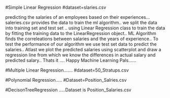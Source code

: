 #Simple Linear Regression
#dataset=slaries.csv

predicting the salaries of an employees based on their experiences...
saleries.csv provides the data to train the ml algorithm..
we split the data into training set and test set ..
using Linear Regression class to train the data by fitting the training data to the LinearRegression  object..
ML Algorithm finds the correleations between salaries and the years of experience..
To test the performance of our algorithm we use test set data to predict the salaries..
Atlast we plot the predicted salaries using scatterplot and draw a regression line from which we know the differences in actual salary and predicted salary..
Thats it ....
Happy Machine Learning Pals......

#Multiple Linear Regression.......
#dataset=50_Stratups.csv


#Polynomial Regression.....
#Dataset=Position_Salries.csv

#DecisonTreeRegression .....Dataset is Position_Salaries.csv
